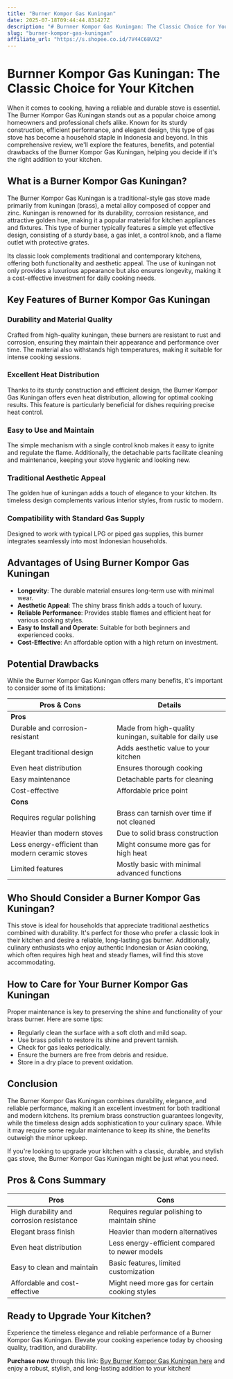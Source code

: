 ```yaml
---
title: "Burner Kompor Gas Kuningan"
date: 2025-07-18T09:44:44.831427Z
description: "# Burnner Kompor Gas Kuningan: The Classic Choice for Your Kitchen..."
slug: "burner-kompor-gas-kuningan"
affiliate_url: "https://s.shopee.co.id/7V44C68VX2"
---
```

# Burnner Kompor Gas Kuningan: The Classic Choice for Your Kitchen

When it comes to cooking, having a reliable and durable stove is essential. The Burner Kompor Gas Kuningan stands out as a popular choice among homeowners and professional chefs alike. Known for its sturdy construction, efficient performance, and elegant design, this type of gas stove has become a household staple in Indonesia and beyond. In this comprehensive review, we'll explore the features, benefits, and potential drawbacks of the Burner Kompor Gas Kuningan, helping you decide if it's the right addition to your kitchen.

## What is a Burner Kompor Gas Kuningan?

The Burner Kompor Gas Kuningan is a traditional-style gas stove made primarily from kuningan (brass), a metal alloy composed of copper and zinc. Kuningan is renowned for its durability, corrosion resistance, and attractive golden hue, making it a popular material for kitchen appliances and fixtures. This type of burner typically features a simple yet effective design, consisting of a sturdy base, a gas inlet, a control knob, and a flame outlet with protective grates.

Its classic look complements traditional and contemporary kitchens, offering both functionality and aesthetic appeal. The use of kuningan not only provides a luxurious appearance but also ensures longevity, making it a cost-effective investment for daily cooking needs.

## Key Features of Burner Kompor Gas Kuningan

### Durability and Material Quality

Crafted from high-quality kuningan, these burners are resistant to rust and corrosion, ensuring they maintain their appearance and performance over time. The material also withstands high temperatures, making it suitable for intense cooking sessions.

### Excellent Heat Distribution

Thanks to its sturdy construction and efficient design, the Burner Kompor Gas Kuningan offers even heat distribution, allowing for optimal cooking results. This feature is particularly beneficial for dishes requiring precise heat control.

### Easy to Use and Maintain

The simple mechanism with a single control knob makes it easy to ignite and regulate the flame. Additionally, the detachable parts facilitate cleaning and maintenance, keeping your stove hygienic and looking new.

### Traditional Aesthetic Appeal

The golden hue of kuningan adds a touch of elegance to your kitchen. Its timeless design complements various interior styles, from rustic to modern.

### Compatibility with Standard Gas Supply

Designed to work with typical LPG or piped gas supplies, this burner integrates seamlessly into most Indonesian households.

## Advantages of Using Burner Kompor Gas Kuningan

- **Longevity**: The durable material ensures long-term use with minimal wear.
- **Aesthetic Appeal**: The shiny brass finish adds a touch of luxury.
- **Reliable Performance**: Provides stable flames and efficient heat for various cooking styles.
- **Easy to Install and Operate**: Suitable for both beginners and experienced cooks.
- **Cost-Effective**: An affordable option with a high return on investment.

## Potential Drawbacks

While the Burner Kompor Gas Kuningan offers many benefits, it's important to consider some of its limitations:

| Pros & Cons                         | Details                                              |
|-------------------------------------|------------------------------------------------------|
| **Pros**                          |                                                      |
| Durable and corrosion-resistant | Made from high-quality kuningan, suitable for daily use |
| Elegant traditional design      | Adds aesthetic value to your kitchen               |
| Even heat distribution          | Ensures thorough cooking                            |
| Easy maintenance                  | Detachable parts for cleaning                      |
| Cost-effective                    | Affordable price point                            |
| **Cons**                          |                                                      |
| Requires regular polishing        | Brass can tarnish over time if not cleaned        |
| Heavier than modern stoves        | Due to solid brass construction                   |
| Less energy-efficient than modern ceramic stoves | Might consume more gas for high heat     |
| Limited features                  | Mostly basic with minimal advanced functions     |

## Who Should Consider a Burner Kompor Gas Kuningan?

This stove is ideal for households that appreciate traditional aesthetics combined with durability. It's perfect for those who prefer a classic look in their kitchen and desire a reliable, long-lasting gas burner. Additionally, culinary enthusiasts who enjoy authentic Indonesian or Asian cooking, which often requires high heat and steady flames, will find this stove accommodating.

## How to Care for Your Burner Kompor Gas Kuningan

Proper maintenance is key to preserving the shine and functionality of your brass burner. Here are some tips:

- Regularly clean the surface with a soft cloth and mild soap.
- Use brass polish to restore its shine and prevent tarnish.
- Check for gas leaks periodically.
- Ensure the burners are free from debris and residue.
- Store in a dry place to prevent oxidation.

## Conclusion

The Burner Kompor Gas Kuningan combines durability, elegance, and reliable performance, making it an excellent investment for both traditional and modern kitchens. Its premium brass construction guarantees longevity, while the timeless design adds sophistication to your culinary space. While it may require some regular maintenance to keep its shine, the benefits outweigh the minor upkeep.

If you're looking to upgrade your kitchen with a classic, durable, and stylish gas stove, the Burner Kompor Gas Kuningan might be just what you need.

## Pros & Cons Summary

| Pros                                                      | Cons                                              |
|------------------------------------------------------------|---------------------------------------------------|
| High durability and corrosion resistance                  | Requires regular polishing to maintain shine   |
| Elegant brass finish                                       | Heavier than modern alternatives                |
| Even heat distribution                                     | Less energy-efficient compared to newer models|
| Easy to clean and maintain                                 | Basic features, limited customization          |
| Affordable and cost-effective                              | Might need more gas for certain cooking styles |

## Ready to Upgrade Your Kitchen?

Experience the timeless elegance and reliable performance of a Burner Kompor Gas Kuningan. Elevate your cooking experience today by choosing quality, tradition, and durability. 

**Purchase now** through this link: [Buy Burner Kompor Gas Kuningan here](https://s.shopee.co.id/7V44C68VX2) and enjoy a robust, stylish, and long-lasting addition to your kitchen!